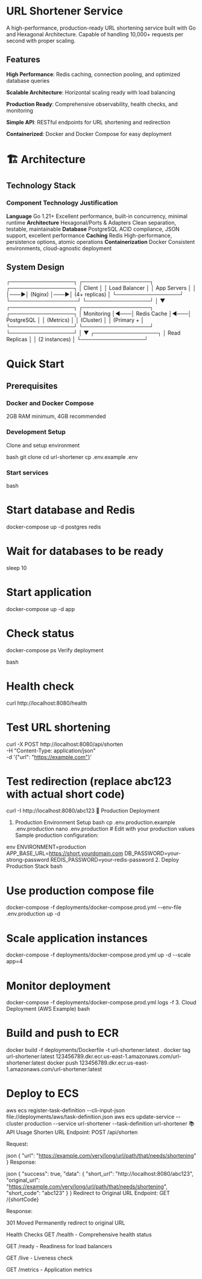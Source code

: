 # URL Shortener Service
A high-performance, production-ready URL shortening service built with Go and Hexagonal Architecture. 
Capable of handling 10,000+ requests per second with proper scaling.

## Features
**High Performance**: Redis caching, connection pooling, and optimized database queries

**Scalable Architecture**: Horizontal scaling ready with load balancing

**Production Ready**: Comprehensive observability, health checks, and monitoring

**Simple API**: RESTful endpoints for URL shortening and redirection

**Containerized**: Docker and Docker Compose for easy deployment

# 🏗️ Architecture
## Technology Stack
### Component	Technology	Justification
**Language**	Go 1.21+	Excellent performance, built-in concurrency, minimal runtime
**Architecture**	Hexagonal/Ports & Adapters	Clean separation, testable, maintainable
**Database**	PostgreSQL	ACID compliance, JSON support, excellent performance
**Caching**	Redis	High-performance, persistence options, atomic operations
**Containerization**	Docker	Consistent environments, cloud-agnostic deployment


## System Design

┌─────────────────┐    ┌──────────────────┐    ┌─────────────────┐
│   Client        │    │   Load Balancer  │    │   App Servers   │
│                 │───▶│   (Nginx)        │───▶│   (4+ replicas) │
└─────────────────┘    └──────────────────┘    └─────────────────┘
                                                         │
                                                         ▼
┌─────────────────┐    ┌──────────────────┐    ┌─────────────────┐
│   Monitoring    │◀───│   Redis Cache    │◀───│   PostgreSQL    │
│   (Metrics)     │    │   (Cluster)      │    │   (Primary +    │
└─────────────────┘    └──────────────────┘    └─────────────────┘
                                                          │
                                                          ▼
                                                   ┌─────────────────┐
                                                   │   Read Replicas │
                                                   │   (2 instances) │
                                                   └─────────────────┘

# Quick Start
## Prerequisites

### Docker and Docker Compose
2GB RAM minimum, 4GB recommended

### Development Setup
Clone and setup environment

bash
git clone <repository-url>
cd url-shortener
cp .env.example .env

### Start services

bash
# Start database and Redis
docker-compose up -d postgres redis

# Wait for databases to be ready
sleep 10

# Start application
docker-compose up -d app

# Check status
docker-compose ps
Verify deployment

bash
# Health check
curl http://localhost:8080/health

# Test URL shortening
curl -X POST http://localhost:8080/api/shorten \
  -H "Content-Type: application/json" \
  -d '{"url": "https://example.com"}'

# Test redirection (replace abc123 with actual short code)
curl -I http://localhost:8080/abc123
🚀 Production Deployment
1. Production Environment Setup
bash
cp .env.production.example .env.production
nano .env.production  # Edit with your production values
Sample production configuration:

env
ENVIRONMENT=production
APP_BASE_URL=https://short.yourdomain.com
DB_PASSWORD=your-strong-password
REDIS_PASSWORD=your-redis-password
2. Deploy Production Stack
bash
# Use production compose file
docker-compose -f deployments/docker-compose.prod.yml --env-file .env.production up -d

# Scale application instances
docker-compose -f deployments/docker-compose.prod.yml up -d --scale app=4

# Monitor deployment
docker-compose -f deployments/docker-compose.prod.yml logs -f
3. Cloud Deployment (AWS Example)
bash
# Build and push to ECR
docker build -f deployments/Dockerfile -t url-shortener:latest .
docker tag url-shortener:latest 123456789.dkr.ecr.us-east-1.amazonaws.com/url-shortener:latest
docker push 123456789.dkr.ecr.us-east-1.amazonaws.com/url-shortener:latest

# Deploy to ECS
aws ecs register-task-definition --cli-input-json file://deployments/aws/task-definition.json
aws ecs update-service --cluster production --service url-shortener --task-definition url-shortener
📚 API Usage
Shorten URL
Endpoint: POST /api/shorten

Request:

json
{
  "url": "https://example.com/very/long/url/path/that/needs/shortening"
}
Response:

json
{
  "success": true,
  "data": {
    "short_url": "http://localhost:8080/abc123",
    "original_url": "https://example.com/very/long/url/path/that/needs/shortening",
    "short_code": "abc123"
  }
}
Redirect to Original URL
Endpoint: GET /{shortCode}

Response:

301 Moved Permanently redirect to original URL

Health Checks
GET /health - Comprehensive health status

GET /ready - Readiness for load balancers

GET /live - Liveness check

GET /metrics - Application metrics